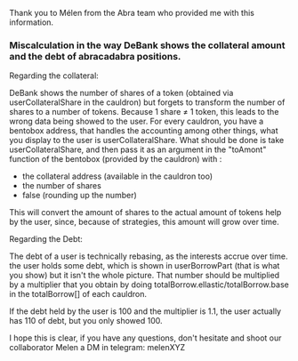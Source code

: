 Thank you to Mélen from the Abra team who provided me with this information.

### Miscalculation in the way DeBank shows the collateral amount and the debt of abracadabra positions.

Regarding the collateral:

DeBank shows the number of shares of a token (obtained via userCollateralShare in the cauldron) but forgets to transform the number of shares to a number of tokens. Because 1 share ≠ 1 token, this leads to the wrong data being showed to the user.
For every cauldron, you have a bentobox address, that handles the accounting among other things, what you display to the user is userCollateralShare. What should be done is take userCollateralShare, and then pass it as an argument in the "toAmont" function of the bentobox (provided by the cauldron) with :

- the collateral address (available in the cauldron too)
- the number of shares
- false (rounding up the number)

This will convert the amount of shares to the actual amount of tokens help by the user, since, because of strategies, this amount will grow over time.

Regarding the Debt:

The debt of a user is technically rebasing, as the interests accrue over time. the user holds some debt, which is shown in userBorrowPart (that is what you show) but it isn't the whole picture.
That number should be multiplied by a multiplier that you obtain by doing totalBorrow.ellastic/totalBorrow.base in the totalBorrow[] of each cauldron.

If the debt held by the user is 100 and the multiplier is 1.1, the user actually has 110 of debt, but you only showed 100.

I hope this is clear, if you have any questions, don't hesitate and shoot our collaborator Melen a DM in telegram: melenXYZ

